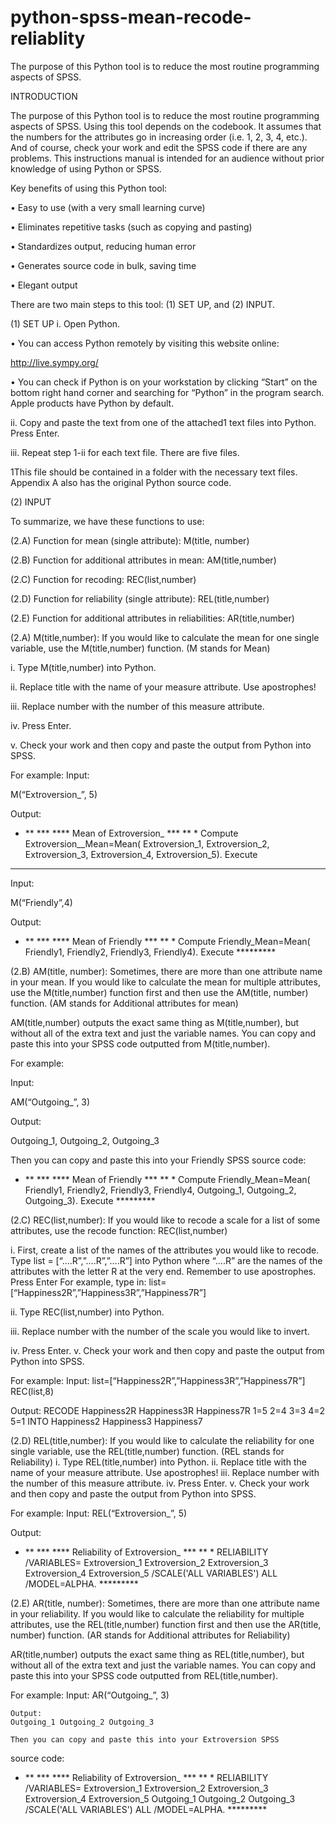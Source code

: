 # python-spss-mean-recode-reliablity
The purpose of this Python tool is to reduce the most routine programming aspects of SPSS.

INTRODUCTION

The purpose of this Python tool is to reduce the most routine programming aspects of SPSS. Using this tool depends on the codebook. It assumes that the numbers for the attributes go in increasing order (i.e. 1, 2, 3, 4, etc.).  And of course, check your work and edit the SPSS code if there are any problems. This instructions manual is intended for an audience without prior knowledge of using Python or SPSS. 

Key benefits of using this Python tool:

•	Easy to use (with a very small learning curve)

•	Eliminates repetitive tasks (such as copying and pasting)

•	Standardizes output, reducing human error

•	Generates source code in bulk, saving time

•	Elegant output


There are two main steps to this tool: (1) SET UP, and (2) INPUT.


(1)	SET UP
i.	Open Python.

•	You can access Python remotely by visiting this website online:

http://live.sympy.org/

•	You can check if Python is on your workstation by clicking “Start” on the bottom right hand corner and searching for “Python” in the program search. Apple products have Python by default.

ii.	Copy and paste the text from one of the attached1 text files into Python. Press Enter.

iii.	Repeat step 1-ii for each text file. There are five files.

1This file should be contained in a folder with the necessary text files. Appendix A also has the original Python source code. 

(2)	INPUT

To summarize, we have these functions to use:

(2.A) Function for mean (single attribute): M(title, number)

(2.B) Function for additional attributes in mean: AM(title,number) 

(2.C) Function for recoding: REC(list,number)

(2.D) Function for reliability (single attribute): REL(title,number)

(2.E) Function for additional attributes in reliabilities: AR(title,number)


(2.A)	M(title,number): If you would like to calculate the mean for one single variable, use the M(title,number) function. (M stands for Mean)

i.	Type M(title,number) into Python.

ii.	Replace title with the name of your measure attribute. Use apostrophes! 

iii.	Replace number with the number of this measure attribute.

iv.	Press Enter. 

v.	Check your work and then copy and paste the output from Python into SPSS. 


For example:
Input:

M(“Extroversion_”, 5)


Output:

* ** *** **** Mean of Extroversion_ *** ** * Compute Extroversion__Mean=Mean( Extroversion_1,  Extroversion_2,  Extroversion_3,  Extroversion_4,  Extroversion_5). Execute
*********

Input:

M(“Friendly”,4)

Output:

* ** *** **** Mean of Friendly *** ** * 
Compute Friendly_Mean=Mean( Friendly1,  Friendly2,  Friendly3,  Friendly4). Execute *********

(2.B)	AM(title, number): Sometimes, there are more than one attribute name in your mean. If you would like to calculate the mean for multiple attributes, use the M(title,number) function first and then use the AM(title, number) function. (AM stands for Additional attributes for mean)

AM(title,number) outputs the exact same thing as M(title,number), but without all of the extra text and just the variable names. You can copy and paste this into your SPSS code outputted from M(title,number).


For example:

Input:

AM(“Outgoing_”, 3)

Output:

Outgoing_1,  Outgoing_2,  Outgoing_3

Then you can copy and paste this into your Friendly SPSS source code:

* ** *** **** Mean of Friendly *** ** * 
Compute Friendly_Mean=Mean( Friendly1,  Friendly2,  Friendly3,  Friendly4, Outgoing_1,  Outgoing_2,  Outgoing_3). Execute *********


(2.C) REC(list,number): If you would like to recode a scale for a list of some attributes, use the recode function: REC(list,number)

i.	First, create a list of the names of the attributes you would like to recode. Type list = [“….R”,”….R”,”….R”] into Python where “….R” are the names of the attributes with the letter R at the very end. Remember to use apostrophes. Press Enter
For example, type in: list=[“Happiness2R”,”Happiness3R”,”Happiness7R”]

ii.	Type REC(list,number) into Python.

iii.	Replace number with the number of the scale you would like to invert.

iv.	Press Enter. 
v.	Check your work and then copy and paste the output from Python into SPSS.

For example:
Input:
list=[“Happiness2R”,”Happiness3R”,”Happiness7R”]
REC(list,8) 

Output:
RECODE  Happiness2R Happiness3R Happiness7R 1=5 2=4 3=3 4=2 5=1 INTO  Happiness2 Happiness3 Happiness7


(2.D) REL(title,number): If you would like to calculate the reliability for one single variable, use the REL(title,number) function. (REL stands for Reliability)
i.	Type REL(title,number) into Python.
ii.	Replace title with the name of your measure attribute. Use apostrophes! 
iii.	Replace number with the number of this measure attribute.
iv.	Press Enter. 
v.	Check your work and then copy and paste the output from Python into SPSS. 

For example:
Input:
REL(“Extroversion_”, 5)

Output:
* ** *** **** Reliability of Extroversion_ *** ** * RELIABILITY  /VARIABLES=  Extroversion_1 Extroversion_2 Extroversion_3 Extroversion_4 Extroversion_5  /SCALE('ALL VARIABLES') ALL  /MODEL=ALPHA. *********




(2.E)	AR(title, number): Sometimes, there are more than one attribute name in your reliability. If you would like to calculate the reliability for multiple attributes, use the REL(title,number) function first and then use the AR(title, number) function. (AR stands for Additional attributes for Reliability)

AR(title,number) outputs the exact same thing as REL(title,number), but without all of the extra text and just the variable names. You can copy and paste this into your SPSS code outputted from REL(title,number).

For example:
Input:
AR(“Outgoing_”, 3)

	Output:
	Outgoing_1 Outgoing_2 Outgoing_3

	Then you can copy and paste this into your Extroversion SPSS
source code:

* ** *** **** Reliability of Extroversion_ *** ** * RELIABILITY  /VARIABLES=  Extroversion_1 Extroversion_2 Extroversion_3 Extroversion_4 Extroversion_5 Outgoing_1 Outgoing_2 Outgoing_3  /SCALE('ALL VARIABLES') ALL  /MODEL=ALPHA. *********


